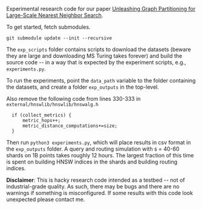 Experimental research code for our paper [Unleashing Graph Partitioning for Large-Scale Nearest Neighbor Search](https://arxiv.org/abs/2403.01797).

To get started, fetch submodules.
```
git submodule update --init --recursive
```

The ```exp_scripts``` folder contains scripts to download the datasets (beware they are large and downloading MS Turing takes forever) and build the source code -- in a way that is expected by the experiment scripts, e.g., ```experiments.py```.

To run the experiments, point the ```data_path``` variable to the folder containing the datasets, and create a folder ```exp_outputs``` in the top-level.

Also remove the following code from lines 330-333 in ```external/hnswlib/hnswlib/hnswalg.h```
```
  if (collect_metrics) {
      metric_hops++;
      metric_distance_computations+=size;
  }
```

Then run ```python3 experiments.py```, which will place results in csv format in the ```exp_outputs``` folder. A query and routing simulation with s = 40-60 shards on 1B points takes roughly 12 hours. The largest fraction of this time is spent on building HNSW indices in the shards and building routing indices.

**Disclaimer**: This is hacky research code intended as a testbed -- not of industrial-grade quality. As such, there may be bugs and there are no warnings if something is misconfigured. If some results with this code look unexpected please contact me.
